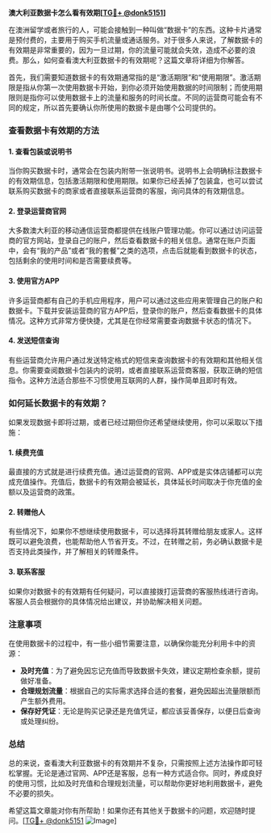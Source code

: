 **澳大利亚数据卡怎么看有效期[[TG💪+ @donk5151](https://t.me/s/donk5151)]**

在澳洲留学或者旅行的人，可能会接触到一种叫做“数据卡”的东西。这种卡片通常是预付费的，主要用于购买手机流量或通话服务。对于很多人来说，了解数据卡的有效期是非常重要的，因为一旦过期，你的流量可能就会失效，造成不必要的浪费。那么，如何查看澳大利亚数据卡的有效期呢？这篇文章将详细为你解答。

首先，我们需要知道数据卡的有效期通常指的是“激活期限”和“使用期限”。激活期限是指从你第一次使用数据卡开始，到你必须开始使用数据的时间限制；而使用期限则是指你可以使用数据卡上的流量和服务的时间长度。不同的运营商可能会有不同的规定，所以首先要确认你所使用的数据卡是由哪个公司提供的。

### **查看数据卡有效期的方法**

#### **1. 查看包装或说明书**
当你购买数据卡时，通常会在包装内附带一张说明书。说明书上会明确标注数据卡的有效期信息，包括激活期限和使用期限。如果你已经丢掉了包装盒，也可以尝试联系购买数据卡的商家或者直接联系运营商的客服，询问具体的有效期信息。

#### **2. 登录运营商官网**
大多数澳大利亚的移动通信运营商都提供在线账户管理功能。你可以通过访问运营商的官方网站，登录自己的账户，然后查看数据卡的相关信息。通常在账户页面中，会有“我的产品”或者“我的套餐”之类的选项，点击后就能看到数据卡的状态，包括剩余的使用时间和是否需要续费等。

#### **3. 使用官方APP**
许多运营商都有自己的手机应用程序，用户可以通过这些应用来管理自己的账户和数据卡。下载并安装运营商的官方APP后，登录你的账户，然后查看数据卡的具体情况。这种方式非常方便快捷，尤其是在你经常需要查询数据卡状态的情况下。

#### **4. 发送短信查询**
有些运营商允许用户通过发送特定格式的短信来查询数据卡的有效期和其他相关信息。你需要查阅数据卡包装内的说明，或者直接联系运营商客服，获取正确的短信指令。这种方法适合那些不习惯使用互联网的人群，操作简单且即时有效。

### **如何延长数据卡的有效期？**

如果发现数据卡即将过期，或者已经过期但你还希望继续使用，你可以采取以下措施：

#### **1. 续费充值**
最直接的方式就是进行续费充值。通过运营商的官网、APP或是实体店铺都可以完成充值操作。充值后，数据卡的有效期会被延长，具体延长时间取决于你充值的金额以及运营商的政策。

#### **2. 转赠他人**
有些情况下，如果你不想继续使用数据卡，可以选择将其转赠给朋友或家人。这样既可以避免浪费，也能帮助他人节省开支。不过，在转赠之前，务必确认数据卡是否支持此类操作，并了解相关的转赠条件。

#### **3. 联系客服**
如果你对数据卡的有效期有任何疑问，可以直接拨打运营商的客服热线进行咨询。客服人员会根据你的具体情况给出建议，并协助解决相关问题。

### **注意事项**

在使用数据卡的过程中，有一些小细节需要注意，以确保你能充分利用卡中的资源：

- **及时充值**：为了避免因忘记充值而导致数据卡失效，建议定期检查余额，提前做好准备。
- **合理规划流量**：根据自己的实际需求选择合适的套餐，避免因超出流量限额而产生额外费用。
- **保存好凭证**：无论是购买记录还是充值凭证，都应该妥善保存，以便日后查询或处理纠纷。

### **总结**

总的来说，查看澳大利亚数据卡的有效期并不复杂，只需按照上述方法操作即可轻松掌握。无论是通过官网、APP还是客服，总有一种方式适合你。同时，养成良好的使用习惯，比如及时充值和合理规划流量，可以帮助你更好地利用数据卡，避免不必要的损失。

希望这篇文章能对你有所帮助！如果你还有其他关于数据卡的问题，欢迎随时提问。[[TG💪+ @donk5151](https://t.me/s/donk5151) ![Image](https://i.postimg.cc/rwNCRYN7/Snipaste-2025-04-30-17-27-05.png)]